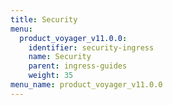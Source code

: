 ```yaml
---
title: Security
menu:
  product_voyager_v11.0.0:
    identifier: security-ingress
    name: Security
    parent: ingress-guides
    weight: 35
menu_name: product_voyager_v11.0.0
---
```


